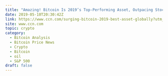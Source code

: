 ```yaml
---
title: "Amazing! Bitcoin Is 2019’s Top-Performing Asset, Outpacing Stocks & Oil"
date: 2019-05-10T20:30:42Z
link: https://www.ccn.com/surging-bitcoin-2019-best-asset-globally?utm_medium=RSS&utm_source=hune
site: www.ccn.com
topic: crypto
category:
  - Bitcoin Analysis
  - Bitcoin Price News
  - Crypto
  - Bitcoin
  - oil
  - S&P 500
draft: false
---
```

